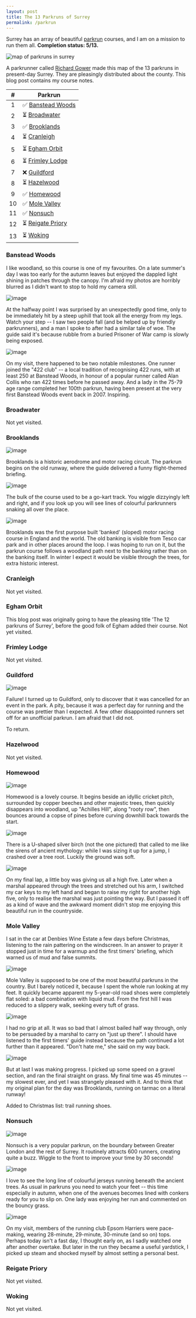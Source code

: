 ```yaml
---
layout: post
title: The 13 Parkruns of Surrey
permalink: /parkrun
---
```


Surrey has an array of beautiful [parkrun](https://www.parkrun.org.uk/) courses, and I am on a mission to run them all. **Completion status: 5/13.**

![map of parkruns in surrey](/assets/surreyparkruns/gower_surrey_map13.jpg)

A parkrunner called [Richard Gower](https://www.richardgower.com/blog/surreyparkrun) made this map of the 13 parkruns in present-day Surrey. They are pleasingly distributed about the county. This blog post contains my course notes.

| #  | Parkrun                        |
|:--:|--------------------------------|
| 1  | ✅ [Banstead Woods](#banstead-woods) |
| 2  | ⏳ [Broadwater](#broadwater)         |
| 3  | ✅ [Brooklands](#brooklands)         |
| 4  | ⏳ [Cranleigh](#cranleigh)           |
| 5  | ⏳ [Egham Orbit](#egham-orbit)       |
| 6  | ⏳ [Frimley Lodge](#frimley-lodge)   |
| 7  | ❌ [Guildford](#guildford)           |
| 8  | ⏳ [Hazelwood](#hazelwood)           |
| 9  | ✅ [Homewood](#homewood)             |
| 10 | ✅ [Mole Valley](#mole-valley)       |
| 11 | ✅ [Nonsuch](#nonsuch)               |
| 12 | ⏳ [Reigate Priory](#reigate-priory) |
| 13 | ⏳ [Woking](#woking)                 |

### Banstead Woods
I like woodland, so this course is one of my favourites. On a late summer's day I was too early for the autumn leaves but enjoyed the dappled light shining in patches through the canopy. I'm afraid my photos are horribly blurred as I didn't want to stop to hold my camera still.

![image](/assets/surreyparkruns/ban1.jpeg)

At the halfway point I was surprised by an unexpectedly good time, only to be immediately hit by a steep uphill that took all the energy from my legs. Watch your step -- I saw two people fall (and be helped up by friendly parkrunners), and a man I spoke to after had a similar tale of woe. The guide said it's because rubble from a buried Prisoner of War camp is slowly being exposed.

![image](/assets/surreyparkruns/ban2.jpg)

On my visit, there happened to be two notable milestones. One runner joined the "422 club" -- a local tradition of recognising 422 runs, with at least 250 at Banstead Woods, in honour of a popular runner called Alan Collis who ran 422 times before he passed away. And a lady in the 75-79 age range completed her 100th parkrun, having been present at the very first Banstead Woods event back in 2007. Inspiring.

### Broadwater
Not yet visited.

### Brooklands
![image](/assets/surreyparkruns/brooklands3.jpeg)

Brooklands is a historic aerodrome and motor racing circuit. The parkrun begins on the old runway, where the guide delivered a funny flight-themed briefing.

![image](/assets/surreyparkruns/brooklands1.jpeg)

The bulk of the course used to be a go-kart track. You wiggle dizzyingly left and right, and if you look up you will see lines of colourful parkrunners snaking all over the place.

![image](/assets/surreyparkruns/brooklands2.jpeg)

Brooklands was the first purpose built 'banked' (sloped) motor racing course in England and the world. The old banking is visible from Tesco car park and in other places around the loop. I was hoping to run on it, but the parkrun course follows a woodland path next to the banking rather than on the banking itself. In winter I expect it would be visible through the trees, for extra historic interest.

### Cranleigh
Not yet visited.

### Egham Orbit
This blog post was originally going to have the pleasing title 'The 12 parkruns of Surrey', before the good folk of Egham added their course. Not yet visited.

### Frimley Lodge
Not yet visited.

### Guildford
![image](/assets/surreyparkruns/guildford1.jpeg)

Failure! I turned up to Guildford, only to discover that it was cancelled for an event in the park. A pity, because it was a perfect day for running and the course was prettier than I expected. A few other disappointed runners set off for an unofficial parkrun. I am afraid that I did not.

To return.

### Hazelwood
Not yet visited.

### Homewood
![image](/assets/surreyparkruns/homewood1.jpeg)

Homewood is a lovely course. It begins beside an idyllic cricket pitch, surrounded by copper beeches and other majestic trees, then quickly disappears into woodland, up "Achilles Hill", along "rooty row", then bounces around a copse of pines before curving downhill back towards the start.

![image](/assets/surreyparkruns/homewood2.jpeg)

There is a U-shaped silver birch (not the one pictured) that called to me like the sirens of ancient mythology: while I was sizing it up for a jump, I crashed over a tree root. Luckily the ground was soft.

![image](/assets/surreyparkruns/homewood3.jpeg)

On my final lap, a little boy was giving us all a high five. Later when a marshal appeared through the trees and stretched out his arm, I switched my car keys to my left hand and began to raise my right for another high five, only to realise the marshal was just pointing the way. But I passed it off as a kind of wave and the awkward moment didn't stop me enjoying this beautiful run in the countryside.

### Mole Valley
I sat in the car at Denbies Wine Estate a few days before Christmas, listening to the rain pattering on the windscreen. In an answer to prayer it stopped just in time for a warmup and the first timers' briefing, which warned us of mud and false summits.

![image](/assets/surreyparkruns/mole3.jpeg)

Mole Valley is supposed to be one of the most beautiful parkruns in the country. But I barely noticed it, because I spent the whole run looking at my feet. It quickly became apparent my 5-year-old road shoes were completely flat soled: a bad combination with liquid mud. From the first hill I was reduced to a slippery walk, seeking every tuft of grass.

![image](/assets/surreyparkruns/mole2.jpeg)

I had no grip at all. It was so bad that I almost bailed half way through, only to be persuaded by a marshal to carry on "just up there". I should have listened to the first timers' guide instead because the path continued a lot further than it appeared. "Don't hate me," she said on my way back.

![image](/assets/surreyparkruns/mole1.jpeg)

But at last I was making progress. I picked up some speed on a gravel section, and ran the final straight on grass. My final time was 45 minutes -- my slowest ever, and yet I was strangely pleased with it. And to think that my original plan for the day was Brooklands, running on tarmac on a literal runway!

Added to Christmas list: trail running shoes.

### Nonsuch
![image](/assets/surreyparkruns/non4.jpg)

Nonsuch is a very popular parkrun, on the boundary between Greater London and the rest of Surrey. It routinely attracts 600 runners, creating quite a buzz. Wiggle to the front to improve your time by 30 seconds!

![image](/assets/surreyparkruns/non1.jpg)

I love to see the long line of colourful jerseys running beneath the ancient trees. As usual in parkruns you need to watch your feet -- this time especially in autumn, when one of the avenues becomes lined with conkers ready for you to slip on. One lady was enjoying her run and commented on the bouncy grass.

![image](/assets/surreyparkruns/nonsuch1.jpeg)

On my visit, members of the running club Epsom Harriers were pace-making, wearing 28-minute, 29-minute, 30-minute (and so on) tops. Perhaps today isn't a fast day, I thought early on, as I sadly watched one after another overtake. But later in the run they became a useful yardstick, I picked up steam and shocked myself by almost setting a personal best.

### Reigate Priory
Not yet visited.

### Woking
Not yet visited.
